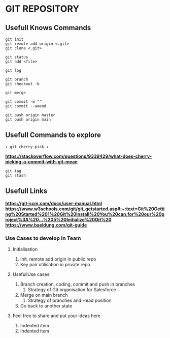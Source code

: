 # GIT REPOSITORY

## Usefull Knows Commands
    git init
    git remote add origin <.git>
    git clone <.git>

    git status
    git add <file>

    git log

    git branch
    git checkout -b

    git merge

    git commit -m ""
    git commit --amend

    git push origin master
    git push origin main


## Usefull Commands to explore

    ↓ git cherry-pick ↓
**https://stackoverflow.com/questions/9339429/what-does-cherry-picking-a-commit-with-git-mean**

    git tag
    git stash

    

## Usefull Links

**https://git-scm.com/docs/user-manual.html**
**https://www.w3schools.com/git/git_getstarted.asp#:~:text=Git%20Getting%20Started%201%20Git%20Install%20You%20can,for%20our%20project%3A%20...%205%20Initialize%20Git%20**
**https://www.baeldung.com/git-guide**

### Use Cases to develop in Team

1. Initialisation
    1. Init, remote add origin in public repo
    2. Key pair utilisation in private repo

2. UsefullUse cases
    1. Branch creation, coding, commit and push in branches
        1. Strategy of Git organisation for Salesforce
    2. Merge on main branch 
        1. Strategy of branches and Head position
    3. Go back to another state

4. Feel free to share and put your ideas here
    1. Indented item
    2. Indented item
